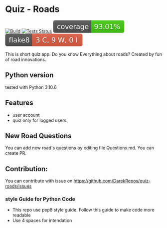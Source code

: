 #  Quiz - Roads 
[![Build](https://github.com/DarekRepos/quiz-roads/actions/workflows/build.yml/badge.svg)](https://github.com/DarekRepos/quiz-roads/actions/workflows/build.yml)
[![Tests Status](./reports/junit/junit-badge.svg?dummy=8484744)](./reports/junit/report.html)
[![Coverage Status](https://github.com/DarekRepos/quiz-roads/blob/badges/coverage/coverage-badge.svg?dummy=8484744)](./reports/coverage/index.html)
[![Flake8 Status](https://github.com/DarekRepos/quiz-roads/blob/badges/flake8/flake8-badge.svg?dummy=8484744)](./reports/flake8/index.html)

This is short quiz app. Do you know Everything about roads? Created by fun of road innovations.

## Python version
tested with Python 3.10.6

## Features
- user account
- quiz only for logged users

## New Road Questions
You can add new road's questions by editing file Questions.md. You can create PR.

## Contribution:
You can contribute with issue on https://github.com/DarekRepos/quiz-roads/issues

### style Guide for Python Code
- This repo use pep8 style guide. Follow this guide to make code more readable
- Use 4 spaces for intendation
